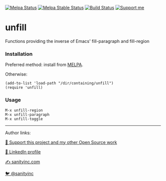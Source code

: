 [![Melpa Status](http://melpa.org/packages/unfill-badge.svg)](http://melpa.org/#/unfill)
[![Melpa Stable Status](http://stable.melpa.org/packages/unfill-badge.svg)](http://stable.melpa.org/#/unfill)
[![Build Status](https://github.com/purcell/unfill/actions/workflows/test.yml/badge.svg)](https://github.com/purcell/unfill/actions/workflows/test.yml)
<a href="https://www.patreon.com/sanityinc"><img alt="Support me" src="https://img.shields.io/badge/Support%20Me-%F0%9F%92%97-ff69b4.svg"></a>

unfill
======

Functions providing the inverse of Emacs' fill-paragraph and fill-region

### Installation

Preferred method: install from [MELPA](http://melpa.org/).

Otherwise:

    (add-to-list 'load-path "/dir/containing/unfill")
    (require 'unfill)

### Usage

    M-x unfill-region
    M-x unfill-paragraph
    M-x unfill-toggle

<hr>

Author links:

[💝 Support this project and my other Open Source work](https://www.patreon.com/sanityinc)

[💼 LinkedIn profile](https://uk.linkedin.com/in/stevepurcell)

[✍ sanityinc.com](http://www.sanityinc.com/)

[🐦 @sanityinc](https://twitter.com/sanityinc)
